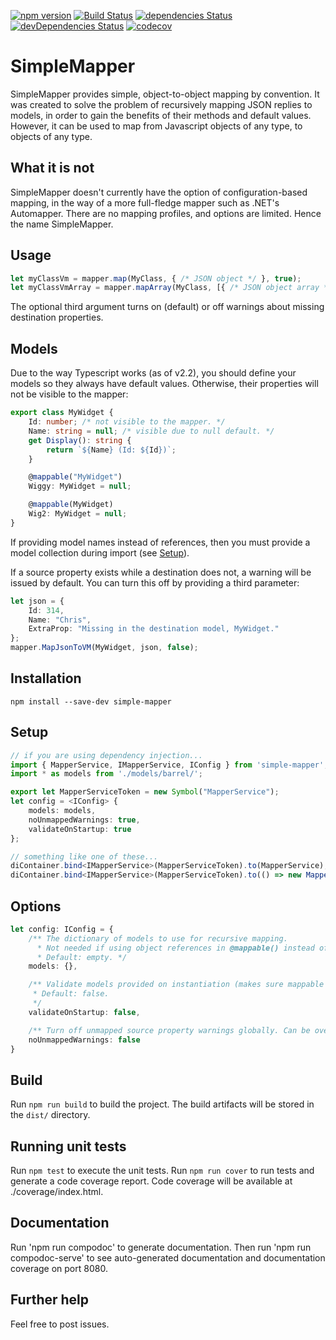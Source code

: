 [![npm version](https://badge.fury.io/js/simple-mapper.svg)](https://badge.fury.io/js/simple-mapper)
[![Build Status](https://travis-ci.org/cdibbs/simple-mapper.svg?branch=master)](https://travis-ci.org/cdibbs/simple-mapper)
[![dependencies Status](https://david-dm.org/cdibbs/simple-mapper/status.svg)](https://david-dm.org/cdibbs/simple-mapper)
[![devDependencies Status](https://david-dm.org/cdibbs/simple-mapper/dev-status.svg)](https://david-dm.org/cdibbs/simple-mapper?type=dev)
[![codecov](https://codecov.io/gh/cdibbs/simple-mapper/branch/master/graph/badge.svg)](https://codecov.io/gh/cdibbs/simple-mapper)


# SimpleMapper
SimpleMapper provides simple, object-to-object mapping by convention. It was created to solve
the problem of recursively mapping JSON replies to models, in order to gain the benefits of
their methods and default values. However, it can be used to map from Javascript objects of
any type, to objects of any type.

## What it is not
SimpleMapper doesn't currently have the option of configuration-based mapping, in the way of
a more full-fledge mapper such as .NET's Automapper. There are no mapping profiles, and options
are limited. Hence the name SimpleMapper.

## Usage

```typescript
let myClassVm = mapper.map(MyClass, { /* JSON object */ }, true);
let myClassVmArray = mapper.mapArray(MyClass, [{ /* JSON object array */ }], false);
```

The optional third argument turns on (default) or off warnings about missing destination properties.

## Models
Due to the way Typescript works (as of v2.2), you should define your models so they always have
default values. Otherwise, their properties will not be visible to the mapper:

```typescript 
export class MyWidget {
    Id: number; /* not visible to the mapper. */
    Name: string = null; /* visible due to null default. */
    get Display(): string { 
        return `${Name} (Id: ${Id})`;
    }

    @mappable("MyWidget")
    Wiggy: MyWidget = null;

    @mappable(MyWidget)
    Wig2: MyWidget = null;
}
```

If providing model names instead of references, then you must provide a model collection during import
(see [Setup](#Setup)).

If a source property exists while a destination does not, a warning will be issued by default.
You can turn this off by providing a third parameter:

```typescript
let json = {
    Id: 314,
    Name: "Chris",
    ExtraProp: "Missing in the destination model, MyWidget."
};
mapper.MapJsonToVM(MyWidget, json, false);
```

## Installation

`npm install --save-dev simple-mapper`


## Setup
```typescript
// if you are using dependency injection...
import { MapperService, IMapperService, IConfig } from 'simple-mapper';
import * as models from './models/barrel/';

export let MapperServiceToken = new Symbol("MapperService");
let config = <IConfig> {
    models: models,
    noUnmappedWarnings: true,
    validateOnStartup: true
};

// something like one of these...
diContainer.bind<IMapperService>(MapperServiceToken).to(MapperService);
diContainer.bind<IMapperService>(MapperServiceToken).to(() => new MapperService(config, console));
```

## Options
```typescript
let config: IConfig = {
    /** The dictionary of models to use for recursive mapping. 
      * Not needed if using object references in @mappable() instead of names.
      * Default: empty. */
    models: {},

    /** Validate models provided on instantiation (makes sure mappable names exist in your models collection).
     * Default: false.
     */
    validateOnStartup: false,

    /** Turn off unmapped source property warnings globally. Can be overridden at the method level. */
    noUnmappedWarnings: false
}
```

## Build

Run `npm run build` to build the project. The build artifacts will be stored in the `dist/` directory.

## Running unit tests

Run `npm test` to execute the unit tests.
Run `npm run cover` to run tests and generate a code coverage report.
Code coverage will be available at ./coverage/index.html.

## Documentation

Run 'npm run compodoc' to generate documentation.
Then run 'npm run compodoc-serve' to see auto-generated documentation and documentation coverage on port 8080.

## Further help

Feel free to post issues.
